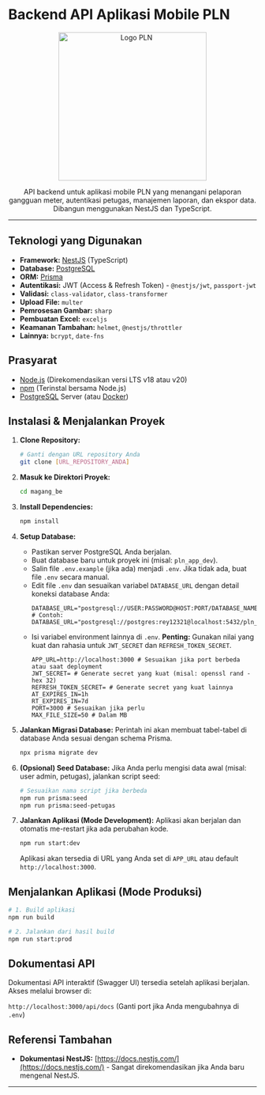 # Backend API Aplikasi Mobile PLN

<p align="center">
  <img src="https://helloborneo.com/wp-content/uploads/2017/09/Logo-PLN-300x214.gif" width="300" alt="Logo PLN" />
</p>

<p align="center">
  API backend untuk aplikasi mobile PLN yang menangani pelaporan gangguan meter, autentikasi petugas, manajemen laporan, dan ekspor data. Dibangun menggunakan NestJS dan TypeScript.
</p>

---

## Teknologi yang Digunakan

*   **Framework:** [NestJS](https://nestjs.com/) (TypeScript)
*   **Database:** [PostgreSQL](https://www.postgresql.org/)
*   **ORM:** [Prisma](https://www.prisma.io/)
*   **Autentikasi:** JWT (Access & Refresh Token) - `@nestjs/jwt`, `passport-jwt`
*   **Validasi:** `class-validator`, `class-transformer`
*   **Upload File:** `multer`
*   **Pemrosesan Gambar:** `sharp`
*   **Pembuatan Excel:** `exceljs`
*   **Keamanan Tambahan:** `helmet`, `@nestjs/throttler`
*   **Lainnya:** `bcrypt`, `date-fns`

## Prasyarat

*   [Node.js](https://nodejs.org/) (Direkomendasikan versi LTS v18 atau v20)
*   [npm](https://www.npmjs.com/) (Terinstal bersama Node.js)
*   [PostgreSQL](https://www.postgresql.org/download/) Server (atau [Docker](https://www.docker.com/))

## Instalasi & Menjalankan Proyek

1.  **Clone Repository:**
    ```bash
    # Ganti dengan URL repository Anda
    git clone [URL_REPOSITORY_ANDA]
    ```

2.  **Masuk ke Direktori Proyek:**
    ```bash
    cd magang_be
    ```

3.  **Install Dependencies:**
    ```bash
    npm install
    ```

4.  **Setup Database:**
    *   Pastikan server PostgreSQL Anda berjalan.
    *   Buat database baru untuk proyek ini (misal: `pln_app_dev`).
    *   Salin file `.env.example` (jika ada) menjadi `.env`. Jika tidak ada, buat file `.env` secara manual.
    *   Edit file `.env` dan sesuaikan variabel `DATABASE_URL` dengan detail koneksi database Anda:
        ```env
        DATABASE_URL="postgresql://USER:PASSWORD@HOST:PORT/DATABASE_NAME"
        # Contoh: DATABASE_URL="postgresql://postgres:rey12321@localhost:5432/pln_app_dev"
        ```
    *   Isi variabel environment lainnya di `.env`. **Penting:** Gunakan nilai yang kuat dan rahasia untuk `JWT_SECRET` dan `REFRESH_TOKEN_SECRET`.
        ```env
        APP_URL=http://localhost:3000 # Sesuaikan jika port berbeda atau saat deployment
        JWT_SECRET= # Generate secret yang kuat (misal: openssl rand -hex 32)
        REFRESH_TOKEN_SECRET= # Generate secret yang kuat lainnya
        AT_EXPIRES_IN=1h
        RT_EXPIRES_IN=7d
        PORT=3000 # Sesuaikan jika perlu
        MAX_FILE_SIZE=50 # Dalam MB
        ```

5.  **Jalankan Migrasi Database:**
    Perintah ini akan membuat tabel-tabel di database Anda sesuai dengan schema Prisma.
    ```bash
    npx prisma migrate dev
    ```

6.  **(Opsional) Seed Database:**
    Jika Anda perlu mengisi data awal (misal: user admin, petugas), jalankan script seed:
    ```bash
    # Sesuaikan nama script jika berbeda
    npm run prisma:seed
    npm run prisma:seed-petugas
    ```

7.  **Jalankan Aplikasi (Mode Development):**
    Aplikasi akan berjalan dan otomatis me-restart jika ada perubahan kode.
    ```bash
    npm run start:dev
    ```
    Aplikasi akan tersedia di URL yang Anda set di `APP_URL` atau default `http://localhost:3000`.

## Menjalankan Aplikasi (Mode Produksi)

```bash
# 1. Build aplikasi
npm run build

# 2. Jalankan dari hasil build
npm run start:prod
```

## Dokumentasi API

Dokumentasi API interaktif (Swagger UI) tersedia setelah aplikasi berjalan. Akses melalui browser di:

`http://localhost:3000/api/docs` (Ganti port jika Anda mengubahnya di `.env`)

## Referensi Tambahan

*   **Dokumentasi NestJS:** [https://docs.nestjs.com/](https://docs.nestjs.com/) - Sangat direkomendasikan jika Anda baru mengenal NestJS.

---
